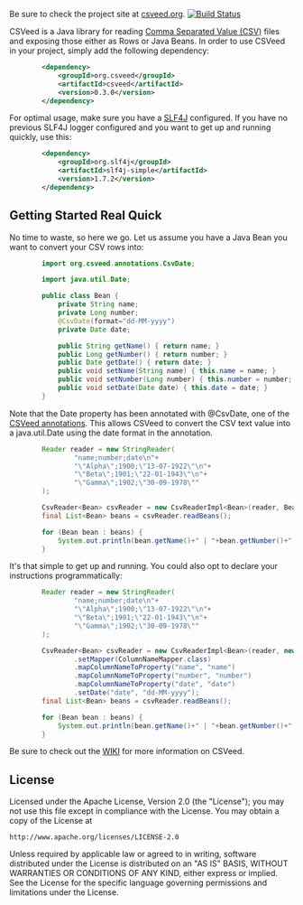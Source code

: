 Be sure to check the project site at [csveed.org](http://csveed.org). [![Build Status](https://buildhive.cloudbees.com/job/robert-bor/job/CSVeed/badge/icon)](https://buildhive.cloudbees.com/job/robert-bor/job/CSVeed/)

CSVeed is a Java library for reading [Comma Separated Value (CSV)](http://tools.ietf.org/html/rfc4180)
files and exposing those either as Rows or Java Beans. In order to use CSVeed in your project,
simply add the following dependency:

```xml
        <dependency>
            <groupId>org.csveed</groupId>
            <artifactId>csveed</artifactId>
            <version>0.3.0</version>
        </dependency>
```

For optimal usage, make sure you have a [SLF4J](http://www.slf4j.org/manual.html) configured. If you have no
previous SLF4J logger configured and you want to get up and running quickly, use this:

```xml
        <dependency>
            <groupId>org.slf4j</groupId>
            <artifactId>slf4j-simple</artifactId>
            <version>1.7.2</version>
        </dependency>
```

Getting Started Real Quick
--------------------------
No time to waste, so here we go. Let us assume you have a Java Bean you want to convert your CSV rows into:

```java
        import org.csveed.annotations.CsvDate;

        import java.util.Date;

        public class Bean {
            private String name;
            private Long number;
            @CsvDate(format="dd-MM-yyyy")
            private Date date;

            public String getName() { return name; }
            public Long getNumber() { return number; }
            public Date getDate() { return date; }
            public void setName(String name) { this.name = name; }
            public void setNumber(Long number) { this.number = number; }
            public void setDate(Date date) { this.date = date; }
        }
```

Note that the Date property has been annotated with @CsvDate, one of the
[CSVeed annotations](https://github.com/robert-bor/CSVeed/wiki/Annotations). This allows CSVeed to convert the
CSV text value into a java.util.Date using the date format in the annotation.

```java
        Reader reader = new StringReader(
                "name;number;date\n"+
                "\"Alpha\";1900;\"13-07-1922\"\n"+
                "\"Beta\";1901;\"22-01-1943\"\n"+
                "\"Gamma\";1902;\"30-09-1978\""
        );

        CsvReader<Bean> csvReader = new CsvReaderImpl<Bean>(reader, Bean.class);
        final List<Bean> beans = csvReader.readBeans();

        for (Bean bean : beans) {
            System.out.println(bean.getName()+" | "+bean.getNumber()+" | "+bean.getDate());
        }
```

It's that simple to get up and running. You could also opt to declare your instructions programmatically:

```java
        Reader reader = new StringReader(
                "name;number;date\n"+
                "\"Alpha\";1900;\"13-07-1922\"\n"+
                "\"Beta\";1901;\"22-01-1943\"\n"+
                "\"Gamma\";1902;\"30-09-1978\""
        );

        CsvReader<Bean> csvReader = new CsvReaderImpl<Bean>(reader, new BeanReaderInstructionsImpl(Bean.class))
                .setMapper(ColumnNameMapper.class)
                .mapColumnNameToProperty("name", "name")
                .mapColumnNameToProperty("number", "number")
                .mapColumnNameToProperty("date", "date")
                .setDate("date", "dd-MM-yyyy");
        final List<Bean> beans = csvReader.readBeans();

        for (Bean bean : beans) {
            System.out.println(bean.getName()+" | "+bean.getNumber()+" | "+bean.getDate());
        }
```

Be sure to check out the [WIKI](https://github.com/robert-bor/CSVeed/wiki) for more information on CSVeed.

License
-------
   Licensed under the Apache License, Version 2.0 (the "License");
   you may not use this file except in compliance with the License.
   You may obtain a copy of the License at

	http://www.apache.org/licenses/LICENSE-2.0

   Unless required by applicable law or agreed to in writing, software
   distributed under the License is distributed on an "AS IS" BASIS,
   WITHOUT WARRANTIES OR CONDITIONS OF ANY KIND, either express or implied.
   See the License for the specific language governing permissions and
   limitations under the License.
